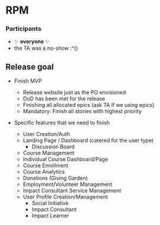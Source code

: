 # RPM

### Participants

-   :sparkles: **everyone** :sparkles:
-   the TA was a no-show :^()

## Release goal

- Finish MVP
  - Release website just as the PO envisioned 
  - DoD has been met for the release
  - Finishing all allocated epics (ask TA if we using epics)
  - Mandatory: Finish all stories with highest priority

- Specific features that we need to finish
   - User Creation/Auth
   - Landing Page / Dashboard (catered for the user type)
     - Discussion Board 
   - Course Management 
   - Individual Course Dashboard/Page
   - Course Enrollment
   - Course Analytics
   - Donations (Giving Garden) 
   - Employment/Volunteer Management
   - Impact Consultant Service Management
   - User Profile Creation/Management
     - Social Initiative
     - Impact Consultant
     - Impact Learner